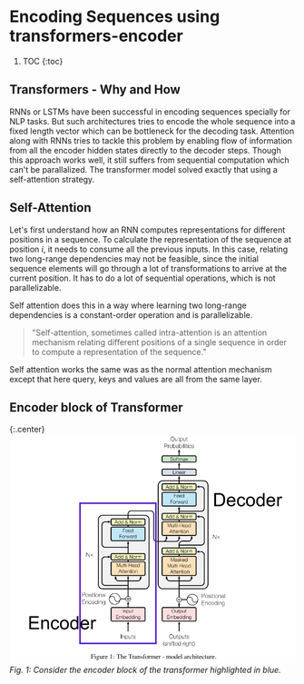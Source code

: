 # Encoding Sequences using transformers-encoder

1. TOC
{:toc}

<!--

1. Transformers - Why and How
2. Self attention
3. Purpose:
    * encoder decoder both?
    * contextual encoding
4. Explain encoder block
    * Multi head self-attention
    * skip connection add and normalize(why skip connection)
    * feed forward neural network
    * Coding in numpy or other APIs -->

## Transformers - Why and How


RNNs or LSTMs have been successful in encoding sequences specially for NLP tasks. But such architectures tries to encode the whole sequence into a fixed length vector which can be bottleneck for the decoding task. Attention along with RNNs tries to tackle this problem by enabling flow of information from all the encoder hidden states directly to the decoder steps. Though this approach works well, it still suffers from sequential computation which can't be parallalized. The transformer model solved exactly that using a self-attention strategy. 


## Self-Attention

Let\'s first understand how an RNN computes representations for different positions in a sequence. To calculate the representation of the sequence at position $i$, it needs to consume all the previous inputs. In this case, relating two long-range dependencies may not be feasible, since the initial sequence elements will go through a lot of transformations to arrive at the current position. It has to do a lot of sequential operations, which is not parallelizable.

Self attention does this in a way where learning two long-range dependencies is a constant-order operation and is parallelizable.

> "Self-attention, sometimes called intra-attention is an attention mechanism relating different positions
of a single sequence in order to compute a representation of the sequence."


Self attention works the same was as the normal attention mechanism except that here query, keys and values are all from the same layer.


## Encoder block of Transformer

{:.center}
![Encoder block](/images/transformer_encoder.png)
*Fig. 1: Consider the encoder block of the transformer highlighted in blue.*
